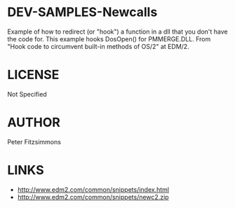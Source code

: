 # DEV-SAMPLES-Newcalls
Example of how to redirect (or "hook") a function in a dll that you don't have the code for.  This example hooks DosOpen() for PMMERGE.DLL. From "Hook code to circumvent built-in methods of OS/2" at EDM/2.

LICENSE
===============
Not Specified

AUTHOR
===============
Peter Fitzsimmons

LINKS
===============
* http://www.edm2.com/common/snippets/index.html
* http://www.edm2.com/common/snippets/newc2.zip

